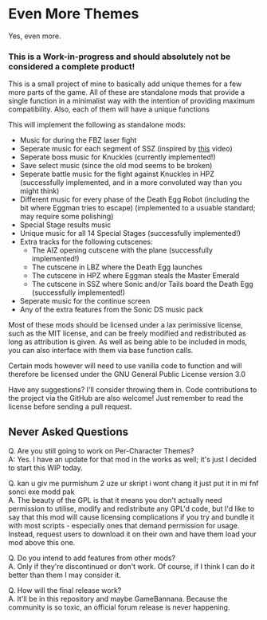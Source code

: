 # Even More Themes

Yes, even more.

### This is a Work-in-progress and should absolutely not be considered a complete product!

This is a small project of mine to basically add unique themes for a few more parts of the game.  All of these are standalone mods that provide a single function in a minimalist way with the intention of providing maximum compatibility. Also, each of them will have a unique functions


This will implement the following as standalone mods:  

* Music for during the FBZ laser fight
* Seperate music for each segment of SSZ (inspired by [this](https://www.youtube.com/watch?v=xboohYrV-_U&list=PLqkCR3JKr7Q0FAiowwqwvWr3ysGYtl5d5&index=9&t=167s) video)
* Seperate boss music for Knuckles (currently implemented!)  
* Save select music (since the old mod seems to be broken)  
* Seperate battle music for the fight against Knuckles in HPZ (successfully implemented, and in a more convoluted way than you might think)
* Different music for every phase of the Death Egg Robot (including the bit where Eggman tries to escape) (implemented to a usuable standard; may require some polishing)
* Special Stage results music  
* Unique music for all 14 Special Stages (successfully implemented!)  
* Extra tracks for the following cutscenes:
  * The AIZ opening cutscene with the plane (successfully implemented!)
  * The cutscene in LBZ where the Death Egg launches
  * The cutscene in HPZ where Eggman steals the Master Emerald
  * The cutscene in SSZ where Sonic and/or Tails board the Death Egg (successfully implemented!)
* Seperate music for the continue screen
* Any of the extra features from the Sonic DS music pack


Most of these mods should be licensed under a lax perimissive license, such as the MIT license, and can be freely modified and redistributed as long as attribution is given.
As well as being able to be included in mods, you can also interface with them via base function calls.

Certain mods however will need to use vanilla code to function and will therefore be licensed under the GNU General Public License version 3.0



Have any suggestions? I'll consider throwing them in. Code contributions to the project via the GitHub are also welcome! Just remember to read the license before sending a pull request.  

Never Asked Questions
-

Q. Are you still going to work on Per-Character Themes?  
A: Yes. I have an update for that mod in the works as well; it's just I decided to start this WIP today.  

Q. kan u giv me purmishum 2 uze ur skript i wont chang it just put it in mi fnf sonci exe modd pak  
A. The beauty of the GPL is that it means you don't actually need permission to utilise, modify and redistribute any GPL'd code, but I'd like to say that this mod will cause licensing complications if you try and bundle it with most scripts - especially ones that demand permission for usage. Instead, request users to download it on their own and have them load your mod above this one.  

Q. Do you intend to add features from other mods?  
A. Only if they're discontinued or don't work. Of course, if I think I can do it better than them I may consider it.  

Q. How will the final release work?  
A. It'll be in this repository and maybe GameBannana. Because the community is so toxic, an official forum release is never happening.
